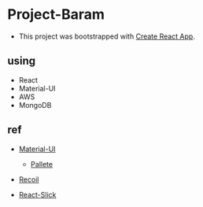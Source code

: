 # Project-Baram

- This project was bootstrapped with [Create React App](https://github.com/facebook/create-react-app).



## using

- React
- Material-UI
- AWS
- MongoDB



## ref

- [Material-UI](https://material-ui.com/)
  - [Pallete](https://www.materialpalette.com/colors)

- [Recoil](https://recoiljs.org/)

- [React-Slick](https://react-slick.neostack.com/docs/get-started/)